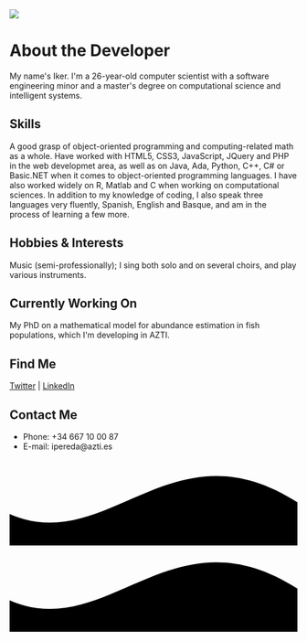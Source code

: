 <img src = "https://pbs.twimg.com/profile_images/1272806273625608192/LiULLhf0_400x400.jpg"/>
<h1><span>About the Developer</span></h1>
<div class="subtext" id="main">
<p>My name's Iker. I'm a 26-year-old computer scientist with a software engineering minor and a master's degree on computational science and intelligent systems.</p>

</div>
<h2>
<div class="hex"></div><span>Skills</span></h2>
<div class="subtext coll">
A good grasp of object-oriented programming and computing-related math as a whole. Have worked with HTML5, CSS3, JavaScript, JQuery and PHP in the web developmet area, as well as on Java, Ada, Python, C++, C# or Basic.NET when it comes to object-oriented programming languages. I have also worked widely on R, Matlab and C when working on computational sciences. In addition to my knowledge of coding, I also speak three languages very fluently, Spanish, English and Basque, and am in the process of learning a few more.
</div>
<h2>
<div class="hex"></div><span>Hobbies &amp; Interests</span></h2>
<div class="subtext coll">
Music (semi-professionally); I sing both solo and on several choirs, and play various instruments.
</div>
<h2>
<div class="hex"></div><span>Currently Working On</span></h2>
<div class="subtext coll">
My PhD on a mathematical model for abundance estimation in fish populations, which I'm developing in AZTI.
</div>
<h2>
<div class="hex"></div><span>Find Me</span></h2>
<div class="subtext coll">
    <a href = "https://twitter.com/pereda_iker?s=20">Twitter</a> | <a href = "https://www.linkedin.com/in/iker-pereda-agirre-65739911a">LinkedIn</a>
</div>
<h2>
<div class="hex"></div><span>Contact Me</span></h2>
<div class="subtext coll">
<ul>
<li>Phone: +34 667 10 00 87</li>
<li>E-mail: <a>ipereda@azti.es</a></li>
</ul>
</div>
</main>
<svg viewBox="0 0 500 150" preserveAspectRatio="none" class="wave" id="one"><path d="M-13.36,88.98 C168.85,182.73 276.72,-73.84 506.31,79.10 L500.00,150.00 L0.00,150.00 Z"></path></svg>
<svg viewBox="0 0 500 150" preserveAspectRatio="none" class="wave" id="two"><path d="M-13.36,88.98 C168.85,182.73 276.72,-73.84 506.31,79.10 L500.00,150.00 L0.00,150.00 Z"></path></svg>
<div id="hex-holder">
<div class="hex" id="uno"></div>
<div class="hex" id="dos"></div>
<div class="hex" id="tres"></div>
</div>
    
   


<!--
### Hi there 👋



**iperedaagirre/iperedaagirre** is a ✨ _special_ ✨ repository because its `README.md` (this file) appears on your GitHub profile.

Here are some ideas to get you started:

- 🔭 I’m currently working on ...
- 🌱 I’m currently learning ...
- 👯 I’m looking to collaborate on ...
- 🤔 I’m looking for help with ...
- 💬 Ask me about ...
- 📫 How to reach me: ...
- 😄 Pronouns: ...
- ⚡ Fun fact: ...
-->
